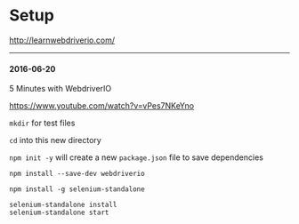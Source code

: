 # Setup

http://learnwebdriverio.com/

---
#### 2016-06-20

5 Minutes with WebdriverIO

https://www.youtube.com/watch?v=vPes7NKeYno

`mkdir` for test files

`cd` into this new directory

`npm init -y`
will create a new `package.json` file to save dependencies

`npm install --save-dev webdriverio`

`npm install -g selenium-standalone`

```
selenium-standalone install
selenium-standalone start
```
